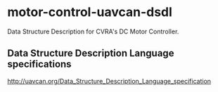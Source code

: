 # motor-control-uavcan-dsdl
Data Structure Description for CVRA's DC Motor Controller.

## Data Structure Description Language specifications
http://uavcan.org/Data_Structure_Description_Language_specification
